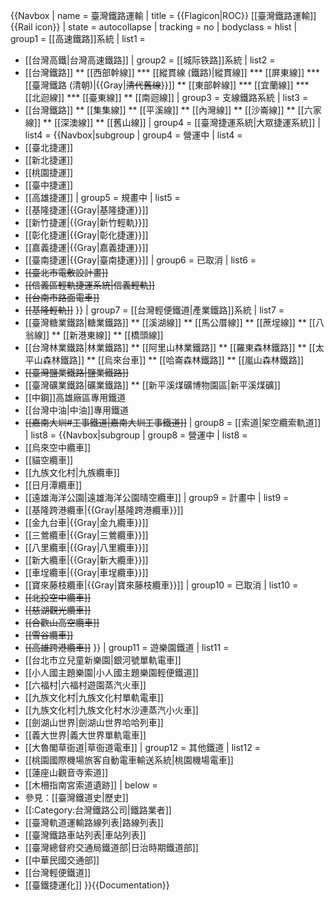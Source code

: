 {{Navbox
| name = 臺灣鐵路運輸
| title = {{Flagicon|ROC}} [[臺灣鐵路運輸]] {{Rail icon}}
| state = autocollapse
| tracking = <includeonly>no</includeonly>
| bodyclass = hlist
| group1 = [[高速鐵路]]系統
|  list1 = 
* [[台灣高鐵|台灣高速鐵路]]
| group2 = [[城际铁路]]系統
|  list2 = 
* [[台灣鐵路]]
** [[西部幹線]]
*** [[縱貫線 (鐵路)|縱貫線]]
*** [[屏東線]]
*** [[臺灣鐵路 (清朝)|{{Gray|<s>清代舊線</s>}}]]
** [[東部幹線]]
*** [[宜蘭線]]
*** [[北迴線]]
*** [[臺東線]]
** [[南迴線]]
| group3 = 支線鐵路系統
|  list3 = 
* [[台灣鐵路]]
** [[集集線]]
** [[平溪線]]
** [[內灣線]]
** [[沙崙線]]
** [[六家線]]
** [[深澳線]]
** [[舊山線]]
| group4 = [[臺灣捷運系統|大眾捷運系統]]
|  list4 = 
 {{Navbox|subgroup
 | group4 = 營運中
 |  list4 = 
* [[臺北捷運]]
* [[新北捷運]]
* [[桃園捷運]]
* [[臺中捷運]]
* [[高雄捷運]]
 | group5 = 規畫中
 |  list5 =
* [[基隆捷運|{{Gray|基隆捷運}}]]
* [[新竹捷運|{{Gray|新竹輕軌}}]]
* [[彰化捷運|{{Gray|彰化捷運}}]]
* [[嘉義捷運|{{Gray|嘉義捷運}}]]
* [[臺南捷運|{{Gray|臺南捷運}}]]
 | group6 = 已取消
 |  list6 = 
* <s>[[臺北市電敷設計畫]]</s>
* <s>[[信義區輕軌捷運系統|信義輕軌]]</s>
* <s>[[台南市路面電車]]</s>
* <s>[[基隆輕軌]]</s>
 }}
| group7 = [[台灣輕便鐵道|產業鐵路]]系統
|  list7 = 
* [[臺灣糖業鐵路|糖業鐵路]]
** [[溪湖線]]
** [[馬公厝線]]
** [[蔗埕線]]
** [[八翁線]]
** [[新港東線]]
** [[橋頭線]]
* [[台灣林業鐵路|林業鐵路]]
** [[阿里山林業鐵路]]
** [[羅東森林鐵路]]
** [[太平山森林鐵路]]
** [[烏來台車]]
** [[哈崙森林鐵路]]
** [[嵐山森林鐵路]]
* <s>[[臺灣鹽業鐵路|鹽業鐵路]]</s>
* [[臺灣礦業鐵路|礦業鐵路]]
** [[新平溪煤礦博物園區|新平溪煤礦]]
* [[中鋼]]高雄廠區專用鐵道
* [[台灣中油|中油]]專用鐵道 
* <s>[[嘉南大圳#工事鐵道|嘉南大圳工事鐵道]]</s>
| group8 = [[索道|架空纜索軌道]]
|  list8 = 
 {{Navbox|subgroup
 | group8 = 營運中
 |  list8 = 
* [[烏來空中纜車]]
* [[貓空纜車]]
* [[九族文化村|九族纜車]]
* [[日月潭纜車]]
* [[遠雄海洋公園|遠雄海洋公園晴空纜車]]
 | group9 = 計畫中
 |  list9 = 
* [[基隆跨港纜車|{{Gray|基隆跨港纜車}}]]
* [[金九台車|{{Gray|金九纜車}}]]
* [[三鶯纜車|{{Gray|三鶯纜車}}]]
* [[八里纜車|{{Gray|八里纜車}}]]
* [[新大纜車|{{Gray|新大纜車}}]]
* [[車埕纜車|{{Gray|車埕纜車}}]]
* [[寶來藤枝纜車|{{Gray|寶來藤枝纜車}}]]
 | group10 = 已取消
 |  list10 = 
* <s>[[北投空中纜車]]</s>
* <s>[[慈湖觀光纜車]]</s>
* <s>[[合歡山高空纜車]]</s>
* <s>[[雪谷纜車]]</s>
* <s>[[高雄跨港纜車]]</s>
 }}
| group11 = 遊樂園鐵道
|  list11 = 
* [[台北市立兒童新樂園|銀河號單軌電車]]
* [[小人國主題樂園|小人國主題樂園輕便鐵道]]
* [[六福村|六福村遊園蒸汽火車]]
* [[九族文化村|九族文化村單軌電車]]
* [[九族文化村|九族文化村水沙連蒸汽小火車]]
* [[劍湖山世界|劍湖山世界哈哈列車]]
* [[義大世界|義大世界單軌電車]]
* [[大魯閣草衙道|草衙道電車]]
| group12 = 其他鐵道
|  list12 = 
* [[桃園國際機場旅客自動電車輸送系統|桃園機場電車]]
* [[蓮座山觀音寺索道]]
* [[木柵指南宮索道遺跡]]
| below =
* 參見：[[臺灣鐵道史|歷史]]
* [[:Category:台灣鐵路公司|鐵路業者]]
* [[臺灣軌道運輸路線列表|路線列表]]
* [[臺灣鐵路車站列表|車站列表]]
* [[臺灣總督府交通局鐵道部|日治時期鐵道部]]
* [[中華民國交通部]]
* [[台灣輕便鐵道]]
* [[臺鐵捷運化]]
}}<noinclude>{{Documentation}}</noinclude>